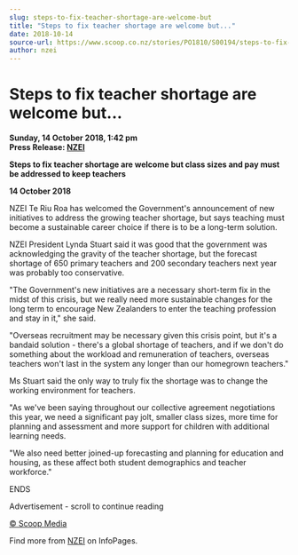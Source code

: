 ```yaml
---
slug: steps-to-fix-teacher-shortage-are-welcome-but
title: "Steps to fix teacher shortage are welcome but..."
date: 2018-10-14
source-url: https://www.scoop.co.nz/stories/PO1810/S00194/steps-to-fix-teacher-shortage-are-welcome-but.htm
author: nzei
---
```

Steps to fix teacher shortage are welcome but...
================================================

**Sunday, 14 October 2018, 1:42 pm**  
**Press Release: [NZEI](https://info.scoop.co.nz/NZEI)**

**Steps to fix teacher shortage are welcome but class sizes and pay must be addressed to keep teachers**

**14 October 2018**

NZEI Te Riu Roa has welcomed the Government's announcement of new initiatives to address the growing teacher shortage, but says teaching must become a sustainable career choice if there is to be a long-term solution.

NZEI President Lynda Stuart said it was good that the government was acknowledging the gravity of the teacher shortage, but the forecast shortage of 650 primary teachers and 200 secondary teachers next year was probably too conservative.

"The Government's new initiatives are a necessary short-term fix in the midst of this crisis, but we really need more sustainable changes for the long term to encourage New Zealanders to enter the teaching profession and stay in it," she said.

"Overseas recruitment may be necessary given this crisis point, but it's a bandaid solution - there's a global shortage of teachers, and if we don't do something about the workload and remuneration of teachers, overseas teachers won't last in the system any longer than our homegrown teachers."

Ms Stuart said the only way to truly fix the shortage was to change the working environment for teachers.

"As we've been saying throughout our collective agreement negotiations this year, we need a significant pay jolt, smaller class sizes, more time for planning and assessment and more support for children with additional learning needs.

"We also need better joined-up forecasting and planning for education and housing, as these affect both student demographics and teacher workforce."

ENDS

Advertisement - scroll to continue reading





[© Scoop Media](http://www.scoop.co.nz/about/terms.html)

Find more from [NZEI](https://info.scoop.co.nz/NZEI) on InfoPages.